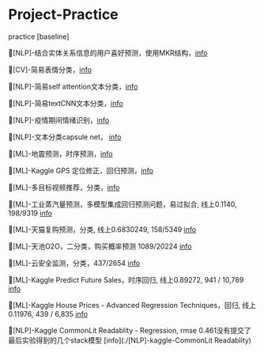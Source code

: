 # Project-Practice
practice [baseline]



🚩[NLP]-结合实体关系信息的用户喜好预测，使用MKR结构，[info](./[NLP]-结合知识图谱的电影推荐)

🚩[CV]-简易表情分类，[info](./[CV]-人脸表情识别base)

🚩[NLP]-简易self attention文本分类，[info](./[DL]-keras注意力分类base)

🚩[NLP]-简易textCNN文本分类，[info](./[NLP]-文本分类textCNN)

🚩[NLP]-疫情期间情绪识别，[info](./[NLP]-疫情情绪识别)

🚩[NLP]-文本分类capsule net， [info](./[NLP]-文本分类DaGuan杯)



🚩[ML]-地震预测，时序预测，[info](./[ML]-地震预测)

🚩[ML]-Kaggle GPS 定位修正，回归预测，[info](./[ML]-GPS定位修正)

🚩[ML]-多目标视频推荐，分类，[info](./[ML]-多目标视频推荐)



🚩[ML]-工业蒸汽量预测，多模型集成回归预测问题，易过拟合, 线上0.1140,  198/9319 [info](./[ML]-Tianchi-工业蒸汽预测)

🚩[ML]-天猫复购预测，分类, 线上0.6830249,  158/5349 [info](./[ML]-Tianchi-天猫重复购买)

🚩[ML]-天池O2O，二分类，购买概率预测 1089/20224  [info](./[ML]-Tianchi-O2O优惠券预测)

🚩[ML]-云安全监测，分类，437/2654 [info](./[ML]-云安全监测)

🚩[ML]-Kaggle Predict Future Sales，时序回归, 线上0.89272,  941 / 10,789 [info](./[ML]-未来销售预测)

🚩[ML]-Kaggle House Prices - Advanced Regression Techniques，回归, 线上0.11976,  439 / 6,835 [info](./[ML]-房价预测)

🚩[NLP]-Kaggle CommonLit Readablity - Regression, rmse 0.461没有提交了最后实验得到的几个stack模型 [info](./[NLP]-kaggle-CommonLit Readablity)

